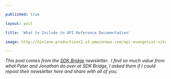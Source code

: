 ---
published: true
layout: post
title: 'What to Include in API Reference Documentation'
image: http://kinlane-productions2.s3.amazonaws.com/api-evangelist-site/blog/SDKBridge-logo.gif
---

<p><em>This post comes from the <a title="SDK Bridge" href="http://sdkbridge.com/">SDK Bridge</a> newsletter. &nbsp;I find so much value from what Peter and Jonathan do over at SDK Bridge, I asked them if I could repost their newsletter here and share with all of you.</em>

